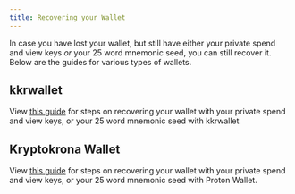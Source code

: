 ```yaml
---
title: Recovering your Wallet
---
```


In case you have lost your wallet, but still have either your private spend and view keys *or* your 25 word mnemonic seed, you can still recover it. Below are the guides for various types of wallets.

## kkrwallet

View [this guide](Using-kkrwallet#restoring-your-wallet) for steps on recovering your wallet with your private spend and view keys, or your 25 word mnemonic seed with kkrwallet

## Kryptokrona Wallet

View [this guide](Using-Kryptokrona-wallet#restoring-a-wallet-from-seed-or-keys) for steps on recovering your wallet with your private spend and view keys, or your 25 word mnemonic seed with Proton Wallet.